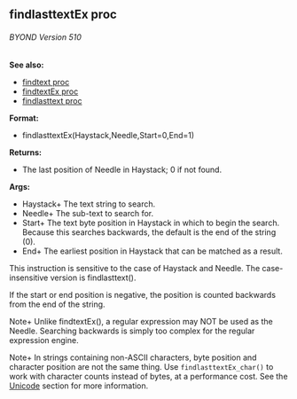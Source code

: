 ## findlasttextEx proc 
###### BYOND Version 510
**See also:**
+   [findtext proc](/ref/proc/findtext.md) 
+   [findtextEx proc](/ref/proc/findtextEx.md) 
+   [findlasttext proc](/ref/proc/findlasttext.md) 
<!-- -->
**Format:**
+   findlasttextEx(Haystack,Needle,Start=0,End=1)
<!-- -->
**Returns:**
+   The last position of Needle in Haystack; 0 if not found.
<!-- -->
**Args:**
+   Haystack+ The text string to search.
+   Needle+ The sub-text to search for.
+   Start+ The text byte position in Haystack in which to begin the
    search. Because this searches backwards, the default is the end of
    the string (0).
+   End+ The earliest position in Haystack that can be matched as a
    result.


This instruction is sensitive to the case of Haystack and
Needle. The case-insensitive version is findlasttext(). 

If the
start or end position is negative, the position is counted backwards
from the end of the string. 

Note+ Unlike findtextEx(), a
regular expression may NOT be used as the Needle. Searching backwards is
simply too complex for the regular expression engine. 

Note+ In
strings containing non-ASCII characters, byte position and character
position are not the same thing. Use `findlasttextEx_char()` to work
with character counts instead of bytes, at a performance cost. See the
[Unicode](/ref/%7Bnotes%7D/Unicode.md) section for more information.